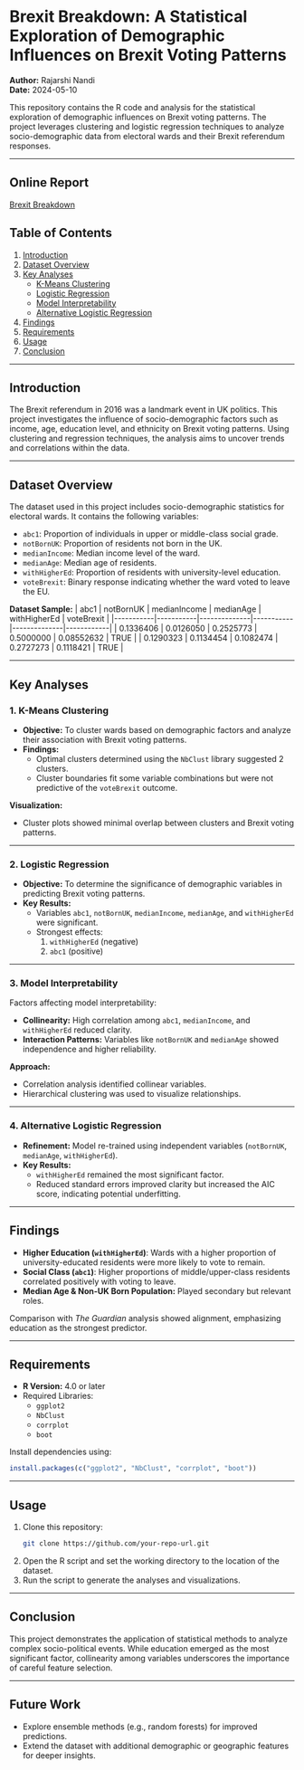 # Brexit Breakdown: A Statistical Exploration of Demographic Influences on Brexit Voting Patterns

**Author:** Rajarshi Nandi  
**Date:** 2024-05-10  

This repository contains the R code and analysis for the statistical exploration of demographic influences on Brexit voting patterns. The project leverages clustering and logistic regression techniques to analyze socio-demographic data from electoral wards and their Brexit referendum responses.

---

## Online Report

[Brexit Breakdown](https://rpubs.com/rajo2024/1243720)

## Table of Contents

1. [Introduction](#introduction)  
2. [Dataset Overview](#dataset-overview)  
3. [Key Analyses](#key-analyses)  
    - [K-Means Clustering](#k-means-clustering)  
    - [Logistic Regression](#logistic-regression)  
    - [Model Interpretability](#model-interpretability)  
    - [Alternative Logistic Regression](#alternative-logistic-regression)  
4. [Findings](#findings)  
5. [Requirements](#requirements)  
6. [Usage](#usage)  
7. [Conclusion](#conclusion)  

---

## Introduction

The Brexit referendum in 2016 was a landmark event in UK politics. This project investigates the influence of socio-demographic factors such as income, age, education level, and ethnicity on Brexit voting patterns. Using clustering and regression techniques, the analysis aims to uncover trends and correlations within the data.

---

## Dataset Overview

The dataset used in this project includes socio-demographic statistics for electoral wards. It contains the following variables:

- `abc1`: Proportion of individuals in upper or middle-class social grade.
- `notBornUK`: Proportion of residents not born in the UK.
- `medianIncome`: Median income level of the ward.
- `medianAge`: Median age of residents.
- `withHigherEd`: Proportion of residents with university-level education.
- `voteBrexit`: Binary response indicating whether the ward voted to leave the EU.

**Dataset Sample:**
| abc1      | notBornUK | medianIncome | medianAge | withHigherEd | voteBrexit |
|-----------|-----------|--------------|-----------|--------------|------------|
| 0.1336406 | 0.0126050 | 0.2525773    | 0.5000000 | 0.08552632   | TRUE       |
| 0.1290323 | 0.1134454 | 0.1082474    | 0.2727273 | 0.1118421    | TRUE       |

---

## Key Analyses

### 1. K-Means Clustering

- **Objective:** To cluster wards based on demographic factors and analyze their association with Brexit voting patterns.
- **Findings:**
  - Optimal clusters determined using the `NbClust` library suggested 2 clusters.
  - Cluster boundaries fit some variable combinations but were not predictive of the `voteBrexit` outcome.

**Visualization:** 
- Cluster plots showed minimal overlap between clusters and Brexit voting patterns.

---

### 2. Logistic Regression

- **Objective:** To determine the significance of demographic variables in predicting Brexit voting patterns.
- **Key Results:**
  - Variables `abc1`, `notBornUK`, `medianIncome`, `medianAge`, and `withHigherEd` were significant.
  - Strongest effects:
    1. `withHigherEd` (negative)
    2. `abc1` (positive)

---

### 3. Model Interpretability

Factors affecting model interpretability:
- **Collinearity:** High correlation among `abc1`, `medianIncome`, and `withHigherEd` reduced clarity.
- **Interaction Patterns:** Variables like `notBornUK` and `medianAge` showed independence and higher reliability.

**Approach:** 
- Correlation analysis identified collinear variables.
- Hierarchical clustering was used to visualize relationships.

---

### 4. Alternative Logistic Regression

- **Refinement:** Model re-trained using independent variables (`notBornUK`, `medianAge`, `withHigherEd`).
- **Key Results:** 
  - `withHigherEd` remained the most significant factor.
  - Reduced standard errors improved clarity but increased the AIC score, indicating potential underfitting.

---

## Findings

- **Higher Education (`withHigherEd`)**: Wards with a higher proportion of university-educated residents were more likely to vote to remain.
- **Social Class (`abc1`)**: Higher proportions of middle/upper-class residents correlated positively with voting to leave.
- **Median Age & Non-UK Born Population:** Played secondary but relevant roles.

Comparison with *The Guardian* analysis showed alignment, emphasizing education as the strongest predictor.

---

## Requirements

- **R Version:** 4.0 or later  
- Required Libraries:
  - `ggplot2`
  - `NbClust`
  - `corrplot`
  - `boot`

Install dependencies using:
```R
install.packages(c("ggplot2", "NbClust", "corrplot", "boot"))
```

---

## Usage

1. Clone this repository:
   ```bash
   git clone https://github.com/your-repo-url.git
   ```
2. Open the R script and set the working directory to the location of the dataset.
3. Run the script to generate the analyses and visualizations.

---

## Conclusion

This project demonstrates the application of statistical methods to analyze complex socio-political events. While education emerged as the most significant factor, collinearity among variables underscores the importance of careful feature selection.

---

## Future Work

- Explore ensemble methods (e.g., random forests) for improved predictions.
- Extend the dataset with additional demographic or geographic features for deeper insights.
